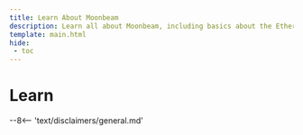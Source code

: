 ```yaml
---
title: Learn About Moonbeam
description: Learn all about Moonbeam, including basics about the Ethereum compatibile smart contract platform and it's compelling features.
template: main.html
hide: 
 - toc
---
```


<h1 class='subsection-title'>Learn</h1>
<div class='subsection-wrapper'></div>
<div class='disclaimer'>
--8<-- 'text/disclaimers/general.md'
</div>